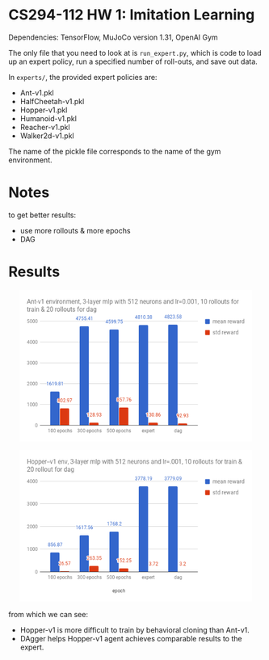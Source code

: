 # CS294-112 HW 1: Imitation Learning

Dependencies: TensorFlow, MuJoCo version 1.31, OpenAI Gym

The only file that you need to look at is `run_expert.py`, which is code to load up an expert policy, run a specified number of roll-outs, and save out data.

In `experts/`, the provided expert policies are:
* Ant-v1.pkl
* HalfCheetah-v1.pkl
* Hopper-v1.pkl
* Humanoid-v1.pkl
* Reacher-v1.pkl
* Walker2d-v1.pkl

The name of the pickle file corresponds to the name of the gym environment.

# Notes
to get better results:
- use more rollouts & more epochs
- DAG

# Results
<p align="center">
  <img width="460" height="300" src="./Ant-v1.png">
</p>

<p align="center">
  <img width="460" height="300" src="./Hopper-v1.png">
</p>
from which we can see:

- Hopper-v1 is more difficult to train by behavioral cloning than Ant-v1.
- DAgger helps Hopper-v1 agent achieves comparable results to the expert.
